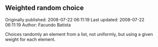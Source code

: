 ## Weighted random choice

Originally published: 2008-07-22 06:11:19
Last updated: 2008-07-22 06:11:19
Author: Facundo Batista

Choices randomly an element from a list, not uniformly, but using a given weight for each element.